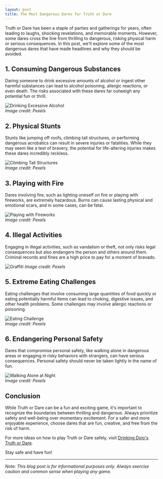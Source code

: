 ```yaml
---
layout: post
title: The Most Dangerous Dares for Truth or Dare
---
```


Truth or Dare has been a staple of parties and gatherings for years, often leading to laughs, shocking revelations, and memorable moments. However, some dares cross the line from thrilling to dangerous, risking physical harm or serious consequences. In this post, we'll explore some of the most dangerous dares that have made headlines and why they should be avoided.

## 1. **Consuming Dangerous Substances**

Daring someone to drink excessive amounts of alcohol or ingest other harmful substances can lead to alcohol poisoning, allergic reactions, or even death. The risks associated with these dares far outweigh any potential fun or thrill.

![Drinking Excessive Alcohol](https://images.pexels.com/photos/1269025/pexels-photo-1269025.jpeg?auto=compress&cs=tinysrgb&dpr=2&h=650&w=940)  
*Image credit: Pexels*

## 2. **Physical Stunts**

Stunts like jumping off roofs, climbing tall structures, or performing dangerous acrobatics can result in severe injuries or fatalities. While they may seem like a test of bravery, the potential for life-altering injuries makes these dares incredibly reckless.

![Climbing Tall Structures](https://images.pexels.com/photos/167964/pexels-photo-167964.jpeg?auto=compress&cs=tinysrgb&dpr=2&h=650&w=940)  
*Image credit: Pexels*

## 3. **Playing with Fire**

Dares involving fire, such as lighting oneself on fire or playing with fireworks, are extremely hazardous. Burns can cause lasting physical and emotional scars, and in some cases, can be fatal.

![Playing with Fireworks](https://images.pexels.com/photos/1092664/pexels-photo-1092664.jpeg?auto=compress&cs=tinysrgb&dpr=2&h=650&w=940)  
*Image credit: Pexels*

## 4. **Illegal Activities**

Engaging in illegal activities, such as vandalism or theft, not only risks legal consequences but also endangers the person and others around them. Criminal records and fines are a high price to pay for a moment of bravado.

![Graffiti](https://images.pexels.com/photos/262034/pexels-photo-262034.jpeg?auto=compress&cs=tinysrgb&dpr=2&h=650&w=940)
*Image credit: Pexels*

## 5. **Extreme Eating Challenges**

Eating challenges that involve consuming large quantities of food quickly or eating potentially harmful items can lead to choking, digestive issues, and other health problems. Some challenges may involve allergic reactions or poisoning.

![Eating Challenge](https://images.pexels.com/photos/291528/pexels-photo-291528.jpeg?auto=compress&cs=tinysrgb&dpr=2&h=650&w=940)  
*Image credit: Pexels*

## 6. **Endangering Personal Safety**

Dares that compromise personal safety, like walking alone in dangerous areas or engaging in risky behaviors with strangers, can have serious consequences. Personal safety should never be taken lightly in the name of fun.

![Walking Alone at Night](https://images.pexels.com/photos/220836/pexels-photo-220836.jpeg?auto=compress&cs=tinysrgb&dpr=2&h=650&w=940)  
*Image credit: Pexels*

## Conclusion

While Truth or Dare can be a fun and exciting game, it's important to recognize the boundaries between thrilling and dangerous. Always prioritize safety and well-being over momentary excitement. For a safer and more enjoyable experience, choose dares that are fun, creative, and free from the risk of harm.

For more ideas on how to play Truth or Dare safely, visit [Drinking Dojo's Truth or Dare](https://drinkingdojo.com/games/truth-or-dare).

Stay safe and have fun!

---
*Note: This blog post is for informational purposes only. Always exercise caution and common sense when playing any game.*


